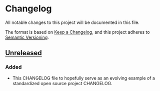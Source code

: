 # Changelog

All notable changes to this project will be documented in this file.

The format is based on [Keep a Changelog](https://keepachangelog.com/en/1.0.0/),
and this project adheres to [Semantic Versioning](https://semver.org/spec/v2.0.0.html).

## [Unreleased]

### Added

- This CHANGELOG file to hopefully serve as an evolving example of a
  standardized open source project CHANGELOG.

[Unreleased]: https://github.com/rimi-itk/publiccode/compare/main...publiccode
